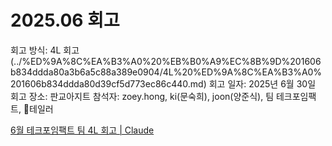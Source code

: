 # 2025.06 회고

회고 방식: 4L 회고 (../%ED%9A%8C%EA%B3%A0%20%EB%B0%A9%EC%8B%9D%201606b834ddda80a3b6a5c88a389e0904/4L%20%ED%9A%8C%EA%B3%A0%201606b834ddda80d39cf5d773ec86c440.md)
회고 일자: 2025년 6월 30일
회고 장소: 판교아지트
참석자: zoey.hong, ki(문숙희), joon(양준식), 팀 테크포임팩트, 테일러

[6월 테크포임팩트 팀 4L 회고 | Claude](https://claude.ai/public/artifacts/c49a8dc6-fb50-46b1-af16-38754297a250)